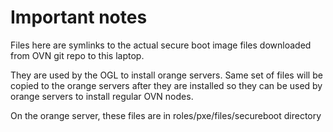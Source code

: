 # Important notes

Files here are symlinks to the actual secure boot image files
downloaded from OVN git repo to this laptop.  

They are used by the OGL to install orange servers.
Same set of files will be copied to the orange servers after they
are installed so they can be used by orange servers to install 
regular OVN nodes.

On the orange server, these files are in roles/pxe/files/secureboot 
directory

